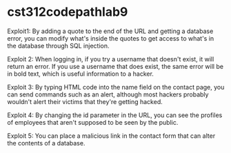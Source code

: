# cst312codepathlab9

Exploit1: By adding a quote to the end of the URL and getting a database error, you can modify what's inside the quotes to get access to what's in the database through SQL
injection.

Exploit 2: When logging in, if you try a username that doesn't exist, it will return an error. If you use a username that does exist, the same error will be in bold text,
which is useful information to a hacker.

Exploit 3: By typing HTML code into the name field on the contact page, you can send commands such as an alert, although most hackers probably wouldn't alert their victims
that they're getting hacked.

Exploit 4: By changing the id parameter in the URL, you can see the profiles of employees that aren't supposed to be seen by the public. 

Exploit 5: You can place a malicious link in the contact form that can alter the contents of a database.